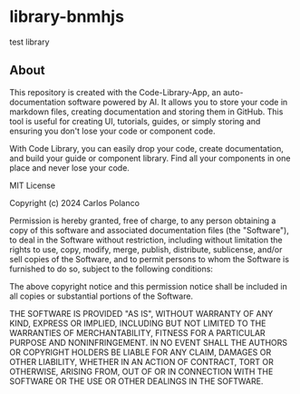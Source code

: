 
# library-bnmhjs

test library

## About

This repository is created with the Code-Library-App, an auto-documentation software powered by AI. It allows you to store your code in markdown files, creating documentation and storing them in GitHub. This tool is useful for creating UI, tutorials, guides, or simply storing and ensuring you don't lose your code or component code.

With Code Library, you can easily drop your code, create documentation, and build your guide or component library. Find all your components in one place and never lose your code.

MIT License

Copyright (c) 2024 Carlos Polanco

Permission is hereby granted, free of charge, to any person obtaining a copy
of this software and associated documentation files (the "Software"), to deal
in the Software without restriction, including without limitation the rights
to use, copy, modify, merge, publish, distribute, sublicense, and/or sell
copies of the Software, and to permit persons to whom the Software is
furnished to do so, subject to the following conditions:

The above copyright notice and this permission notice shall be included in all
copies or substantial portions of the Software.

THE SOFTWARE IS PROVIDED "AS IS", WITHOUT WARRANTY OF ANY KIND, EXPRESS OR
IMPLIED, INCLUDING BUT NOT LIMITED TO THE WARRANTIES OF MERCHANTABILITY,
FITNESS FOR A PARTICULAR PURPOSE AND NONINFRINGEMENT. IN NO EVENT SHALL THE
AUTHORS OR COPYRIGHT HOLDERS BE LIABLE FOR ANY CLAIM, DAMAGES OR OTHER
LIABILITY, WHETHER IN AN ACTION OF CONTRACT, TORT OR OTHERWISE, ARISING FROM,
OUT OF OR IN CONNECTION WITH THE SOFTWARE OR THE USE OR OTHER DEALINGS IN THE
SOFTWARE.
